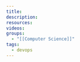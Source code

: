 ```yaml
---
title: 
description: 
resources: 
videos: 
groups:
  - "[[Computer Science]]"
tags:
  - devops
---
```

